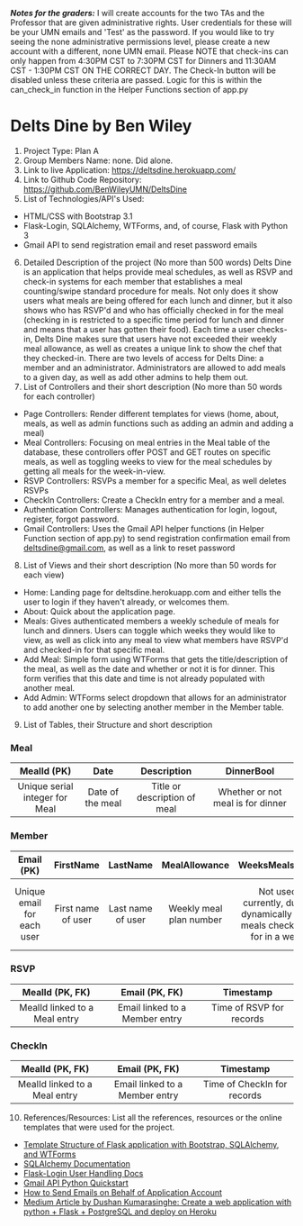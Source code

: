 ***Notes for the graders:*** I will create accounts for the two TAs and the Professor that are given administrative rights. User credentials for these will be your UMN emails and 'Test' as the password. If you would like to try seeing the none administrative permissions level, please create a new account with a different, none UMN email. Please NOTE that check-ins can only happen from 4:30PM CST to 7:30PM CST for Dinners and 11:30AM CST - 1:30PM CST ON THE CORRECT DAY. The Check-In button will be disabled unless these criteria are passed. Logic for this is within the can_check_in function in the Helper Functions section of app.py

# **Delts Dine** by Ben Wiley
1. Project Type: Plan A
2. Group Members Name: none. Did alone.
3. Link to live Application: https://deltsdine.herokuapp.com/
4. Link to Github Code Repository: https://github.com/BenWileyUMN/DeltsDine
5. List of Technologies/API's Used:
- HTML/CSS with Bootstrap 3.1
- Flask-Login, SQLAlchemy, WTForms, and, of course, Flask with Python 3
- Gmail API to send registration email and reset password emails
6. Detailed Description of the project (No more than 500 words)
Delts Dine is an application that helps provide meal schedules, as well as RSVP and check-in systems for each member that establishes a meal counting/swipe standard procedure for meals. Not only does it show users what meals are being offered for each lunch and dinner, but it also shows who has RSVP'd and who has officially checked in for the meal (checking in is restricted to a specific time period for lunch and dinner and means that a user has gotten their food). Each time a user checks-in, Delts Dine makes sure that users have not exceeded their weekly meal allowance, as well as creates a unique link to show the chef that they checked-in. There are two levels of access for Delts Dine: a member and an administrator. Administrators are allowed to add meals to a given day, as well as add other admins to help them out. 
7. List of Controllers and their short description (No more than 50 words for each controller)
- Page Controllers: Render different templates for views (home, about, meals, as well as admin functions such as adding an admin and adding a meal)
- Meal Controllers: Focusing on meal entries in the Meal table of the database, these controllers offer POST and GET routes on specific meals, as well as toggling weeks to view for the meal schedules by getting all meals for the week-in-view.
- RSVP Controllers: RSVPs a member for a specific Meal, as well deletes RSVPs 
- CheckIn Controllers: Create a CheckIn entry for a member and a meal.
- Authentication Controllers: Manages authentication for login, logout, register, forgot password.
- Gmail Controllers: Uses the Gmail API helper functions (in Helper Function section of app.py) to send registration confirmation email from deltsdine@gmail.com, as well as a link to reset password
8. List of Views and their short description (No more than 50 words for each view)
- Home: Landing page for deltsdine.herokuapp.com and either tells the user to login if they haven't already, or welcomes them.
- About: Quick about the application page.
- Meals: Gives authenticated members a weekly schedule of meals for lunch and dinners. Users can toggle which weeks they would like to view, as well as click into any meal to view what members have RSVP'd and checked-in for that specific meal.
- Add Meal: Simple form using WTForms that gets the title/description of the meal, as well as the date and whether or not it is for dinner. This form verifies that this date and time is not already populated with another meal.
- Add Admin: WTForms select dropdown that allows for an administrator to add another one by selecting another member in the Member table.
9. List of Tables, their Structure and short description
### Meal

| MealId (PK) | Date | Description | DinnerBool |
|:-----------: | :--: | :---------: | :--------: |
| Unique serial integer for Meal | Date of the meal | Title or description of meal | Whether or not meal is for dinner

### Member 

| Email (PK) | FirstName | LastName | MealAllowance | WeeksMealsUsed | Active | ConfirmedEmail | _Password | IsAdmin |
| :--------: | :--------: | :------: | :-----------: | :------------: | :----: | :-----------: | :-------: | :-----: |
| Unique email for each user | First name of user | Last name of user | Weekly meal plan number | Not used currently, due to dynamically calc. meals checked in for in a week | Whether or not user is an active member | Email was confirmed by Gmail API-sent email | Password hashed at rest | If user has administrative rights |

### RSVP

| MealId (PK, FK) | Email (PK, FK) | Timestamp |
|:-----------: | :--: | :---------: |
| MealId linked to a Meal entry | Email linked to a Member entry | Time of RSVP for records

### CheckIn
| MealId (PK, FK) | Email (PK, FK) | Timestamp |
|:-----------: | :--: | :---------: |
| MealId linked to a Meal entry | Email linked to a Member entry | Time of CheckIn for records

10. References/Resources: List all the references, resources or the online templates that were used for the project.
- [Template Structure of Flask application with Bootstrap, SQLAlchemy, and WTForms](https://github.com/realpython/flask-boilerplate)
- [SQLAlchemy Documentation](https://docs.sqlalchemy.org/en/13/index.html)
- [Flask-Login User Handling Docs](https://exploreflask.com/en/latest/users.html)
- [Gmail API Python Quickstart](https://developers.google.com/gmail/api/quickstart/python)
- [How to Send Emails on Behalf of Application Account](https://blog.mailtrap.io/send-emails-with-gmail-api/#How_to_make_your_app_send_emails_with_Gmail_API)
- [Medium Article by Dushan Kumarasinghe: Create a web application with python + Flask + PostgreSQL and deploy on Heroku ](https://medium.com/@dushan14/create-a-web-application-with-python-flask-postgresql-and-deploy-on-heroku-243d548335cc)

